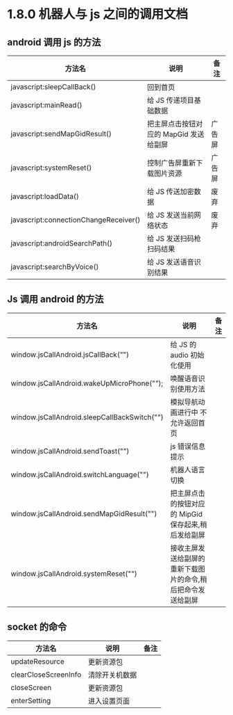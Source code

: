 # 1.8.0 机器人与 js 之间的调用文档

## android 调用 js 的方法

| 方法名                                | 说明                                   | 备注   |
| ------------------------------------- | -------------------------------------- | ------ |
| javascript:sleepCallBack()            | 回到首页                               |        |
| javascript:mainRead()                 | 给 JS 传递项目基础数据                 |        |
| javascript:sendMapGidResult()         | 把主屏点击按钮对应的 MapGid 发送给副屏 | 广告屏 |
| javascript:systemReset()              | 控制广告屏重新下载图片资源             | 广告屏 |
| javascript:loadData()                 | 给 JS 传送加密数据                     | 废弃   |
| javascript:connectionChangeReceiver() | 给 JS 发送当前网络状态                 | 废弃   |
| javascript:androidSearchPath()        | 给 JS 发送扫码枪扫码结果               |        |
| javascript:searchByVoice()            | 给 JS 发送语音识别结果                 |        |

## Js 调用 android 的方法

| 方法名                                       | 说明                                                        | 备注 |
| -------------------------------------------- | ----------------------------------------------------------- | ---- |
| window.jsCallAndroid.jsCallBack("")          | 给 JS 的 audio 初始化使用                                   |      |
| window.jsCallAndroid.wakeUpMicroPhone("");   | 唤醒语音识别使用方法                                        |      |
| window.jsCallAndroid.sleepCallBackSwitch("") | 模拟导航动画进行中 不允许返回首页                           |      |
| window.jsCallAndroid.sendToast("")           | js 错误信息提示                                             |      |
| window.jsCallAndroid.switchLanguage("")      | 机器人语言切换                                              |      |
| window.jsCallAndroid.sendMapGidResult("")    | 把主屏点击的按钮对应的 MipGid 保存起来,稍后发给副屏         |      |
| window.jsCallAndroid.systemReset("")         | 接收主屏发送给副屏的重新下载图片的命令,稍后把命令发送给副屏 |      |

## socket 的命令

| 方法名               | 说明           | 备注 |
| -------------------- | -------------- | ---- |
| updateResource       | 更新资源包     |      |
| clearCloseScreenInfo | 清除开关机数据 |      |
| closeScreen          | 更新资源包     |      |
| enterSetting         | 进入设置页面   |      |
